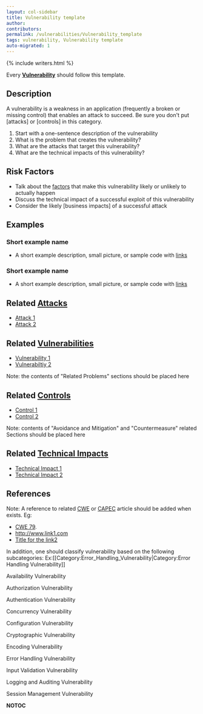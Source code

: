 ```yaml
---
layout: col-sidebar
title: Vulnerability template
author:
contributors:
permalink: /vulnerabilities/Vulnerability_template
tags: vulnerability, Vulnerability template
auto-migrated: 1
---
```


{% include writers.html %}

Every **[Vulnerability](Vulnerability "wikilink")** should follow this
template.

## Description

A vulnerability is a weakness in an application (frequently a broken or
missing control) that enables an attack to succeed. Be sure you don't
put \[attacks\] or \[controls\] in this category.

1.  Start with a one-sentence description of the vulnerability
2.  What is the problem that creates the vulnerability?
3.  What are the attacks that target this vulnerability?
4.  What are the technical impacts of this vulnerability?

## Risk Factors

- Talk about the [factors](https://owasp.org/www-community/OWASP_Risk_Rating_Methodology)
  that make this vulnerability likely or unlikely to actually happen
- Discuss the technical impact of a successful exploit of this
  vulnerability
- Consider the likely \[business impacts\] of a successful attack

## Examples

### Short example name

- A short example description, small picture, or sample code with
  [links](http://www.site.com)

### Short example name

- A short example description, small picture, or sample code with
  [links](http://www.site.com)

## Related [Attacks](https://owasp.org/www-community/attacks/)

- [Attack 1](Attack_1 "wikilink")
- [Attack 2](Attack_2 "wikilink")

## Related [Vulnerabilities](https://owasp.org/www-community/vulnerabilities/)

- [Vulnerability 1](Vulnerability_1 "wikilink")
- [Vulnerabiltiy 2](Vulnerabiltiy_2 "wikilink")

Note: the contents of "Related Problems" sections should be placed here

## Related [Controls](https://owasp.org/www-community/controls/)

- [Control 1](Control_1 "wikilink")
- [Control 2](Control_2 "wikilink")

Note: contents of "Avoidance and Mitigation" and "Countermeasure"
related Sections should be placed here

## Related [Technical Impacts](Technical_Impacts "wikilink")

- [Technical Impact 1](Technical_Impact_1 "wikilink")
- [Technical Impact 2](Technical_Impact_2 "wikilink")

## References

Note: A reference to related [CWE](http://cwe.mitre.org/) or
[CAPEC](http://capec.mitre.org/) article should be added when exists.
Eg:

- [CWE 79](http://cwe.mitre.org/data/definitions/79.html).
- <http://www.link1.com>
- [Title for the link2](http://www.link2.com)

In addition, one should classify vulnerability based on the following
subcategories:
Ex:\[\[Category:Error_Handling_Vulnerability|Category:Error Handling
Vulnerability\]\]

Availability Vulnerability

Authorization Vulnerability

Authentication Vulnerability

Concurrency Vulnerability

Configuration Vulnerability

Cryptographic Vulnerability

Encoding Vulnerability

Error Handling Vulnerability

Input Validation Vulnerability

Logging and Auditing Vulnerability

Session Management Vulnerability

**NOTOC**

